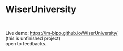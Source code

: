 # WiserUniversity
<br>

Live demo: https://im-bipo.github.io/WiserUniversity/
<br>
(this is unfinished project)
<br>
open to feedbacks..
